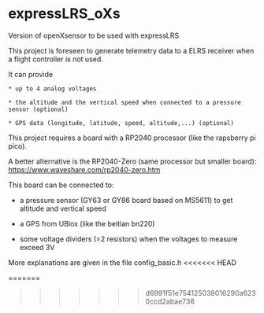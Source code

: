 # expressLRS_oXs

Version of openXsensor to be used with expressLRS

This project is foreseen to generate telemetry data to a ELRS receiver when a flight controller is not used.

It can provide

    * up to 4 analog voltages
    
    * the altitude and the vertical speed when connected to a pressure sensor (optional)
    
    * GPS data (longitude, latitude, speed, altitude,...) (optional)



This project requires a board with a RP2040 processor (like the rapsberry pi pico).

A better alternative is the RP2040-Zero (same processor but smaller board): https://www.waveshare.com/rp2040-zero.htm

This board can be connected to:

* a pressure sensor (GY63 or GY86 board based on MS5611) to get altitude and vertical speed

* a GPS from UBlox (like the beitian bn220)

* some voltage dividers (=2 resistors) when the voltages to measure exceed 3V


More explanations are given in the file config_basic.h
<<<<<<< HEAD

=======
>>>>>>> d6991f51e754125038016290a6230ccd2abae736
